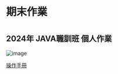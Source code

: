 <h1>期末作業<h1>
<h2>2024年 JAVA職訓班 個人作業</h2>

![image](https://github.com/PETER-MAX-MAKER/hw4/blob/main/mo.jpg)


[操作手冊]([URL](https://github.com/PETER-MAX-MAKER/hw4/blob/main/%E8%AA%AA%E6%98%8E%E6%89%8B%E5%86%8A/BLACK%20MYTH1.pdf))
